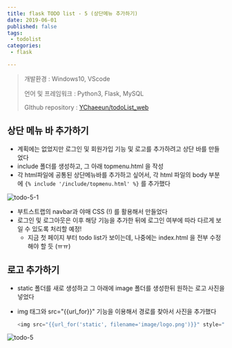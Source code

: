 ```yaml
---
title: flask TODO list - 5 (상단메뉴 추가하기)
date: 2019-06-01
published: false
tags:
 - todolist
categories:
 - flask

---
```






> 개발환경 : Windows10, VScode
>
> 언어 및 프레임워크 : Python3, Flask, MySQL
>
> GIthub repository : [YChaeeun/todoList_web](<https://github.com/YChaeeun/todoList_web>)

 



## 상단 메뉴 바 추가하기

- 계획에는 없었지만 로그인 및 회원가입 기능 및 로고를 추가하려고 상단 바를 만들었다
- include 폴더를 생성하고, 그 아래 topmenu.html 을 작성
- 각 html파일에 공통된 상단메뉴바를 추가하고 싶어서, 각 html 파일의 body 부분에 `{% include '/include/topmenu.html' %}` 를 추가했다



![todo-5-1]({{site.url}}{{site.baseurl}}/assets/images/todo-5-1.png)



- 부트스트랩의 navbar과 야매 CSS (!) 를 활용해서 만들었다
- 로그인 및 로그아웃은 이후 해당 기능을 추가한 뒤에 로그인 여부에 따라 다르게 보일 수 있도록 처리할 예정!
  - 지금 첫 페이지 부터 todo list가 보이는데, 나중에는 index.html 을 전부 수정해야 할 듯 (ㅠㅠ)



## 로고 추가하기

- static 폴더를 새로 생성하고 그 아래에 image 폴더를 생성한뒤 원하는 로고 사진을 넣었다

- img 태그와 src="{{url_for}}" 기능을 이용해서 경로를 찾아서 사진을 추가했다

  ```python
  <img src="{{url_for('static', filename='image/logo.png')}}" style="max-width:4%;margin:10px 10px 10px 15px"/>
  ```

  



![todo-5]({{site.url}}{{site.baseurl}}/assets/images/todo-5.png)